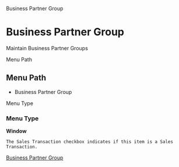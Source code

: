 
Business Partner Group
# Business Partner Group


Maintain Business Partner Groups

Menu Path
## Menu Path



- Business Partner Group

Menu Type
### Menu Type

**Window**

```
The Sales Transaction checkbox indicates if this item is a Sales Transaction.
```

[Business Partner Group](functional-guide/window/window-business-partner-group.md)